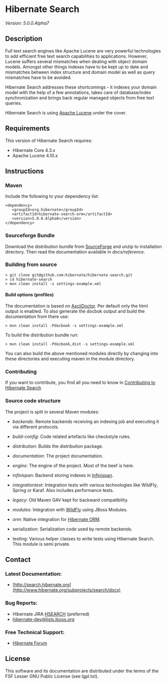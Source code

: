 # Hibernate Search

*Version: 5.0.0.Alpha7*

## Description

Full text search engines like Apache Lucene are very powerful technologies to add efficient free
text search capabilities to applications. However, Lucene suffers several mismatches when dealing
with object domain models. Amongst other things indexes have to be kept up to date and mismatches
between index structure and domain model as well as query mismatches have to be avoided.

Hibernate Search addresses these shortcomings - it indexes your domain model with the help of a few
annotations, takes care of database/index synchronization and brings back regular managed objects
from free text queries.

Hibernate Search is using [Apache Lucene](http://lucene.apache.org/) under the cover.

## Requirements

This version of Hibernate Search requires:

* Hibernate Core 4.3.x
* Apache Lucene 4.10.x

## Instructions

### Maven

Include the following to your dependency list:

    <dependency>
       <groupId>org.hibernate</groupId>
       <artifactId>hibernate-search-orm</artifactId>
       <version>5.0.0.Alpha6</version>
    </dependency>

### Sourceforge Bundle

Download the distribution bundle from
[SourceForge](http://sourceforge.net/projects/hibernate/files/hibernate-search) and unzip to
installation directory. Then read the documentation available in *docs/reference*.

### Building from source

    > git clone git@github.com:hibernate/hibernate-search.git
    > cd hibernate-search
    > mvn clean install -s settings-example.xml

#### Build options (profiles)

The documentation is based on [AsciiDoctor](http://asciidoctor.org/). Per default only the html
output is enabled. To also generate the docbok output and build the documentation from there use:

    > mvn clean install -Pdocbook -s settings-example.xml

To build the distribution bundle run:

    > mvn clean install -Pdocbook,dist -s settings-example.xml

You can also build the above mentioned modules directly by changing into these directories and
executing maven in the module directory.

### Contributing

If you want to contribute, you find all you need to know in
[Contributing to Hibernate Search](http://community.jboss.org/wiki/ContributingtoHibernateSearch)

### Source code structure

The project is split in several Maven modules:

* _backends_: Remote backends receiving an indexing job and executing it via different protocols.

* _build-config_: Code related artefacts like checkstyle rules.

* _distribution_: Builds the distribution package.

* _documentation_: The project documentation.

* _engine_: The engine of the project. Most of the beef is here.

* _infinispan_: Backend storing indexes in [Infinispan](http://infinispan.org/).

* _integrationtest_: Integration tests with various technologies like WildFly, Spring or Karaf.
Also includes performance tests.

* _legacy_: Old Maven GAV kept for backward compatibility.

* _modules_: Integration with [WildFly](http://www.wildfly.org/) using JBoss Modules.

* _orm_: Native integration for [Hibernate ORM](http://hibernate.org/orm/).

* serialization: Serialization code used by remote backends.

* testing: Various helper classes to write tests using Hibernate Search. This module is
semi private.

## Contact

### Latest Documentation:

* [http://search.hibernate.org](http://www.hibernate.org/subprojects/search/docs)

### Bug Reports:

* Hibernate JIRA [HSEARCH](https://hibernate.atlassian.net/browse/HSEARCH) (preferred)
* hibernate-dev@lists.jboss.org

### Free Technical Support:

* [Hibernate Forum](http://forum.hibernate.org/viewforum.php?f=9)

## License

This software and its documentation are distributed under the terms of the FSF Lesser GNU Public
License (see lgpl.txt).

